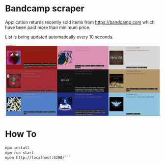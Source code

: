 # Bandcamp scraper

Application returns recently sold items from https://bandcamp.com which have been paid more than minimum price.

List is being updated automatically every 10 seconds.

![screenshot](screenshot.png)

# How To
```cd bandcamp
npm install
npm run start
open http://localhost:4200/```
